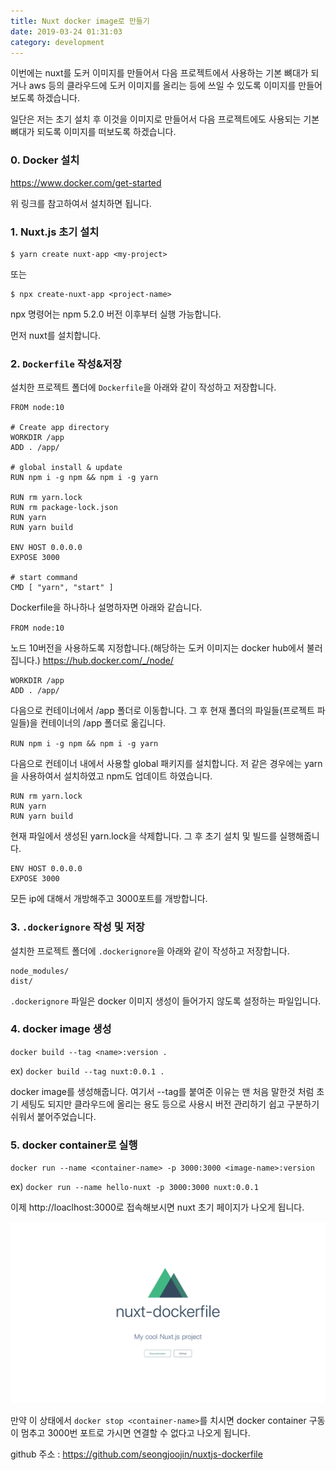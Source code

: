 ```yaml
---
title: Nuxt docker image로 만들기
date: 2019-03-24 01:31:03
category: development
---
```


이번에는 nuxt를 도커 이미지를 만들어서 다음 프로젝트에서 사용하는 기본 뼈대가 되거나 aws 등의 클라우드에 도커 이미지를 올리는 등에 쓰일 수 있도록 이미지를 만들어 보도록 하겠습니다.

일단은 저는 초기 설치 후 이것을 이미지로 만들어서 다음 프로젝트에도 사용되는 기본 뼈대가 되도록 이미지를 떠보도록 하겠습니다.

### 0. Docker 설치

https://www.docker.com/get-started

위 링크를 참고하여서 설치하면 됩니다.

### 1. Nuxt.js 초기 설치

```shell s
$ yarn create nuxt-app <my-project>
```

또는

```shell
$ npx create-nuxt-app <project-name>
```

npx 명령어는 npm 5.2.0 버전 이후부터 실행 가능합니다.

먼저 nuxt를 설치합니다.

### 2. `Dockerfile` 작성&저장

설치한 프로젝트 폴더에 `Dockerfile`을 아래와 같이 작성하고 저장합니다.

```docker
FROM node:10

# Create app directory
WORKDIR /app
ADD . /app/

# global install & update
RUN npm i -g npm && npm i -g yarn

RUN rm yarn.lock
RUN rm package-lock.json
RUN yarn
RUN yarn build

ENV HOST 0.0.0.0
EXPOSE 3000

# start command
CMD [ "yarn", "start" ]
```

Dockerfile을 하나하나 설명하자면 아래와 같습니다.

`FROM node:10`

노드 10버전을 사용하도록 지정합니다.(해당하는 도커 이미지는 docker hub에서 불러집니다.) https://hub.docker.com/_/node/

```shell
WORKDIR /app
ADD . /app/
```

다음으로 컨테이너에서 /app 폴더로 이동합니다.
그 후 현재 폴더의 파일들(프로젝트 파일들)을 컨테이너의 /app 폴더로 옮깁니다.

`RUN npm i -g npm && npm i -g yarn`

다음으로 컨테이너 내에서 사용할 global 패키지를 설치합니다.
저 같은 경우에는 yarn을 사용하여서 설치하였고 npm도 업데이트 하였습니다.

```shell
RUN rm yarn.lock
RUN yarn
RUN yarn build
```

현재 파일에서 생성된 yarn.lock을 삭제합니다.
그 후 초기 설치 및 빌드를 실행해줍니다.

```shell
ENV HOST 0.0.0.0
EXPOSE 3000
```

모든 ip에 대해서 개방해주고 3000포트를 개방합니다.

### 3. `.dockerignore` 작성 및 저장

설치한 프로젝트 폴더에 `.dockerignore`을 아래와 같이 작성하고 저장합니다.

```shell
node_modules/
dist/
```

`.dockerignore` 파일은 docker 이미지 생성이 들어가지 않도록 설정하는 파일입니다.

### 4. docker image 생성

`docker build --tag <name>:version .`

ex) `docker build --tag nuxt:0.0.1 .`

docker image를 생성해줍니다. 여기서 --tag를 붙여준 이유는 맨 처음 말한것 처럼 초기 세팅도 되지만 클라우드에 올리는 용도 등으로 사용시 버전 관리하기 쉽고 구분하기 쉬워서 붙어주었습니다.

### 5. docker container로 실행

`docker run --name <container-name> -p 3000:3000 <image-name>:version`

ex) `docker run --name hello-nuxt -p 3000:3000 nuxt:0.0.1`

이제 http://loaclhost:3000로 접속해보시면 nuxt 초기 페이지가 나오게 됩니다.

![nuxt-dockerfile](./images/nuxt-dockerfile.png)

만약 이 상태에서 `docker stop <container-name>`를 치시면 docker container 구동이 멈추고 3000번 포트로 가시면 연결할 수 없다고 나오게 됩니다.

github 주소 : https://github.com/seongjoojin/nuxtjs-dockerfile
